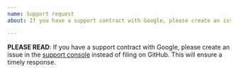 ```yaml
---
name: Support request
about: If you have a support contract with Google, please create an issue in the Google Cloud Support console.

---
```


**PLEASE READ**: If you have a support contract with Google, please create an 
issue in the [support console](https://cloud.google.com/support/) instead of 
filing on GitHub. This will ensure a timely response.
